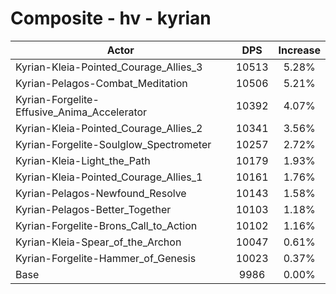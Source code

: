 # Composite - hv - kyrian
| Actor | DPS | Increase |
|---|:---:|:---:|
|Kyrian-Kleia-Pointed_Courage_Allies_3|10513|5.28%|
|Kyrian-Pelagos-Combat_Meditation|10506|5.21%|
|Kyrian-Forgelite-Effusive_Anima_Accelerator|10392|4.07%|
|Kyrian-Kleia-Pointed_Courage_Allies_2|10341|3.56%|
|Kyrian-Forgelite-Soulglow_Spectrometer|10257|2.72%|
|Kyrian-Kleia-Light_the_Path|10179|1.93%|
|Kyrian-Kleia-Pointed_Courage_Allies_1|10161|1.76%|
|Kyrian-Pelagos-Newfound_Resolve|10143|1.58%|
|Kyrian-Pelagos-Better_Together|10103|1.18%|
|Kyrian-Forgelite-Brons_Call_to_Action|10102|1.16%|
|Kyrian-Kleia-Spear_of_the_Archon|10047|0.61%|
|Kyrian-Forgelite-Hammer_of_Genesis|10023|0.37%|
|Base|9986|0.00%|
